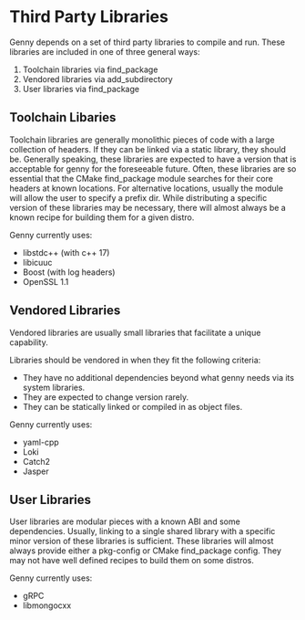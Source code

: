 # Third Party Libraries

Genny depends on a set of third party libraries to compile and run.
These libraries are included in one of three general ways:
1. Toolchain libraries via find_package
2. Vendored libraries via add_subdirectory
3. User libraries via find_package

## Toolchain Libaries

Toolchain libraries are generally monolithic pieces of code with a large collection of headers.
If they can be linked via a static library, they should be. Generally speaking, these libraries are
expected to have a version that is acceptable for genny for the foreseeable future. Often, these
libraries are so essential that the CMake find_package module searches for their core headers at
known locations. For alternative locations, usually the module will allow the user to specify a
prefix dir. While distributing a specific version of these libraries may be necessary, there will
almost always be a known recipe for building them for a given distro.

Genny currently uses:
* libstdc++ (with c++ 17)
* libicuuc
* Boost (with log headers)
* OpenSSL 1.1

## Vendored Libraries

Vendored libraries are usually small libraries that facilitate a unique capability. 

Libraries should be vendored in when they fit the following criteria:
* They have no additional dependencies beyond what genny needs via its system libraries.
* They are expected to change version rarely. 
* They can be statically linked or compiled in as object files.

Genny currently uses:
* yaml-cpp
* Loki
* Catch2
* Jasper

## User Libraries

User libraries are modular pieces with a known ABI and some dependencies. Usually, linking to
a single shared library with a specific minor version of these libraries is sufficient.
These libraries will almost always provide either a pkg-config or CMake find_package config.
They may not have well defined recipes to build them on some distros.

Genny currently uses:
* gRPC
* libmongocxx
